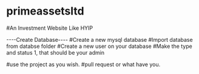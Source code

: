# primeassetsltd
#An Investment Website Like HYIP

----Create Database----
#Create a new mysql database
#Import database from databse folder
#Create a new user on your database
#Make the type and status 1, that should be your admin

#use the project as you wish.
#pull request or what have you.
